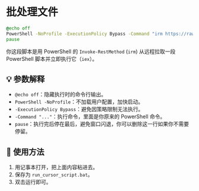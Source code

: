 # 批处理文件

```bat
@echo off
PowerShell -NoProfile -ExecutionPolicy Bypass -Command "irm https://raw.githubusercontent.com/yuaotian/go-cursor-help/refs/heads/master/scripts/run/cursor_win_id_modifier.ps1 | iex"
pause
```

你这段脚本是用 PowerShell 的 `Invoke-RestMethod` (`irm`) 从远程拉取一段 PowerShell 脚本并立即执行它（`iex`）。

## 💡 参数解释

* `@echo off`：隐藏执行时的命令行输出。
* `PowerShell -NoProfile`：不加载用户配置，加快启动。
* `-ExecutionPolicy Bypass`：避免因策略限制无法执行。
* `-Command "..."`：执行命令，里面是你原来的 PowerShell 命令。
* `pause`：执行完后停在最后，避免窗口闪退，你可以删除这一行如果你不需要停留。

## 📝 使用方法

1. 用记事本打开，把上面内容粘进去。
2. 保存为 `run_cursor_script.bat`。
3. 双击运行即可。

